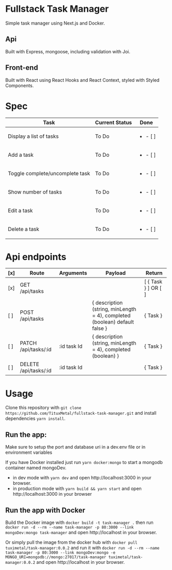 # Fullstack Task Manager

Simple task manager using Next.js and Docker.

## Api

Built with Express, mongoose, including validation with Joi.

## Front-end

Built with React using React Hooks and React Context, styled with Styled Components.

# Spec

| Task                            | Current Status | Done                      |
| ------------------------------- | -------------- | ------------------------- |
| Display a list of tasks         | To Do          | <ul><li> - [ ] </li></ul> |
| Add a task                      | To Do          | <ul><li> - [ ] </li></ul> |
| Toggle complete/uncomplete task | To Do          | <ul><li> - [ ] </li></ul> |
| Show number of tasks            | To Do          | <ul><li> - [ ] </li></ul> |
| Edit a task                     | To Do          | <ul><li> - [ ] </li></ul> |
| Delete a task                   | To Do          | <ul><li> - [ ] </li></ul> |

# Api endpoints

| [x] | Route                 | Arguments   | Payload                                                                    | Return              |
| --- | --------------------- | ----------- | -------------------------------------------------------------------------- | ------------------- |
| [x] | GET /api/tasks        |             |                                                                            | [ { Task } ] OR [ ] |
| [ ] | POST /api/tasks       |             | { description (string, minLength = 4), completed (boolean) default false } | { Task }            |
| [ ] | PATCH /api/tasks/:id  | :id task Id | { description (string, minLength = 4), completed (boolean) }               | { Task }            |
| [ ] | DELETE /api/tasks/:id | :id task Id |                                                                            | { Task }            |

# Usage

Clone this repository with `git clone https://github.com/TituxMetal/fullstack-task-manager.git` and install dependencies `yarn install`.

## Run the app:

Make sure to setup the port and database uri in a dev.env file or in environment variables

If you have Docker installed just run `yarn docker:mongo` to start a mongodb container named mongoDev.

- in dev mode with `yarn dev` and open http://localhost:3000 in your browser.
- in production mode with `yarn build && yarn start` and open http://localhost:3000 in your browser

## Run the app with Docker

Build the Docker image with `docker build -t task-manager .` then run `docker run -d --rm --name task-manager -p 80:3000 --link mongoDev:mongo task-manager` and open http://localhost in your browser.

Or simply pull the image from the docker hub with `docker pull tuximetal/task-manager:0.0.2` and run it with `docker run -d --rm --name task-manager -p 80:3000 --link mongoDev:mongo -e MONGO_URI=mongodb://mongo:27017/task-manager tuximetal/task-manager:0.0.2` and open http://localhost in your browser.
